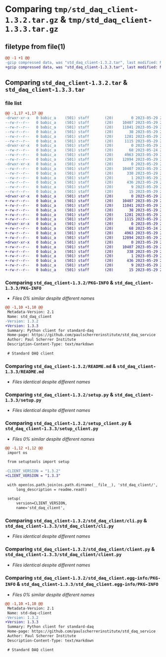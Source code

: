 # Comparing `tmp/std_daq_client-1.3.2.tar.gz` & `tmp/std_daq_client-1.3.3.tar.gz`

## filetype from file(1)

```diff
@@ -1 +1 @@
-gzip compressed data, was "std_daq_client-1.3.2.tar", last modified: Mon May 29 21:46:03 2023, max compression
+gzip compressed data, was "std_daq_client-1.3.3.tar", last modified: Mon May 29 22:00:43 2023, max compression
```

## Comparing `std_daq_client-1.3.2.tar` & `std_daq_client-1.3.3.tar`

### file list

```diff
@@ -1,17 +1,17 @@
-drwxr-xr-x   0 babic_a    (501) staff       (20)        0 2023-05-29 21:46:03.284395 std_daq_client-1.3.2/
--rw-r--r--   0 babic_a    (501) staff       (20)    10407 2023-05-29 21:46:03.284237 std_daq_client-1.3.2/PKG-INFO
--rw-r--r--   0 babic_a    (501) staff       (20)    11041 2023-05-29 21:27:28.000000 std_daq_client-1.3.2/README.md
--rw-r--r--   0 babic_a    (501) staff       (20)       38 2023-05-29 21:46:03.284426 std_daq_client-1.3.2/setup.cfg
--rw-r--r--   0 babic_a    (501) staff       (20)     1281 2023-05-29 21:27:28.000000 std_daq_client-1.3.2/setup.py
--rw-r--r--   0 babic_a    (501) staff       (20)     1115 2023-05-29 21:45:14.000000 std_daq_client-1.3.2/setup_client.py
-drwxr-xr-x   0 babic_a    (501) staff       (20)        0 2023-05-29 21:46:03.283514 std_daq_client-1.3.2/std_daq_client/
--rw-r--r--   0 babic_a    (501) staff       (20)       68 2023-05-24 22:05:07.000000 std_daq_client-1.3.2/std_daq_client/__init__.py
--rw-r--r--   0 babic_a    (501) staff       (20)     4963 2023-05-29 21:44:57.000000 std_daq_client-1.3.2/std_daq_client/cli.py
--rw-r--r--   0 babic_a    (501) staff       (20)    12094 2023-05-29 21:27:28.000000 std_daq_client-1.3.2/std_daq_client/client.py
-drwxr-xr-x   0 babic_a    (501) staff       (20)        0 2023-05-29 21:46:03.284099 std_daq_client-1.3.2/std_daq_client.egg-info/
--rw-r--r--   0 babic_a    (501) staff       (20)    10407 2023-05-29 21:46:03.000000 std_daq_client-1.3.2/std_daq_client.egg-info/PKG-INFO
--rw-r--r--   0 babic_a    (501) staff       (20)      338 2023-05-29 21:46:03.000000 std_daq_client-1.3.2/std_daq_client.egg-info/SOURCES.txt
--rw-r--r--   0 babic_a    (501) staff       (20)        1 2023-05-29 21:46:03.000000 std_daq_client-1.3.2/std_daq_client.egg-info/dependency_links.txt
--rw-r--r--   0 babic_a    (501) staff       (20)      436 2023-05-29 21:46:03.000000 std_daq_client-1.3.2/std_daq_client.egg-info/entry_points.txt
--rw-r--r--   0 babic_a    (501) staff       (20)        9 2023-05-29 21:46:03.000000 std_daq_client-1.3.2/std_daq_client.egg-info/requires.txt
--rw-r--r--   0 babic_a    (501) staff       (20)       15 2023-05-29 21:46:03.000000 std_daq_client-1.3.2/std_daq_client.egg-info/top_level.txt
+drwxr-xr-x   0 babic_a    (501) staff       (20)        0 2023-05-29 22:00:43.486356 std_daq_client-1.3.3/
+-rw-r--r--   0 babic_a    (501) staff       (20)    10407 2023-05-29 22:00:43.486154 std_daq_client-1.3.3/PKG-INFO
+-rw-r--r--   0 babic_a    (501) staff       (20)    11041 2023-05-29 21:27:28.000000 std_daq_client-1.3.3/README.md
+-rw-r--r--   0 babic_a    (501) staff       (20)       38 2023-05-29 22:00:43.486393 std_daq_client-1.3.3/setup.cfg
+-rw-r--r--   0 babic_a    (501) staff       (20)     1281 2023-05-29 21:27:28.000000 std_daq_client-1.3.3/setup.py
+-rw-r--r--   0 babic_a    (501) staff       (20)     1115 2023-05-29 22:00:17.000000 std_daq_client-1.3.3/setup_client.py
+drwxr-xr-x   0 babic_a    (501) staff       (20)        0 2023-05-29 22:00:43.485198 std_daq_client-1.3.3/std_daq_client/
+-rw-r--r--   0 babic_a    (501) staff       (20)       68 2023-05-24 22:05:07.000000 std_daq_client-1.3.3/std_daq_client/__init__.py
+-rw-r--r--   0 babic_a    (501) staff       (20)     4963 2023-05-29 21:44:57.000000 std_daq_client-1.3.3/std_daq_client/cli.py
+-rw-r--r--   0 babic_a    (501) staff       (20)    12094 2023-05-29 21:27:28.000000 std_daq_client-1.3.3/std_daq_client/client.py
+drwxr-xr-x   0 babic_a    (501) staff       (20)        0 2023-05-29 22:00:43.485926 std_daq_client-1.3.3/std_daq_client.egg-info/
+-rw-r--r--   0 babic_a    (501) staff       (20)    10407 2023-05-29 22:00:43.000000 std_daq_client-1.3.3/std_daq_client.egg-info/PKG-INFO
+-rw-r--r--   0 babic_a    (501) staff       (20)      338 2023-05-29 22:00:43.000000 std_daq_client-1.3.3/std_daq_client.egg-info/SOURCES.txt
+-rw-r--r--   0 babic_a    (501) staff       (20)        1 2023-05-29 22:00:43.000000 std_daq_client-1.3.3/std_daq_client.egg-info/dependency_links.txt
+-rw-r--r--   0 babic_a    (501) staff       (20)      436 2023-05-29 22:00:43.000000 std_daq_client-1.3.3/std_daq_client.egg-info/entry_points.txt
+-rw-r--r--   0 babic_a    (501) staff       (20)        9 2023-05-29 22:00:43.000000 std_daq_client-1.3.3/std_daq_client.egg-info/requires.txt
+-rw-r--r--   0 babic_a    (501) staff       (20)       15 2023-05-29 22:00:43.000000 std_daq_client-1.3.3/std_daq_client.egg-info/top_level.txt
```

### Comparing `std_daq_client-1.3.2/PKG-INFO` & `std_daq_client-1.3.3/PKG-INFO`

 * *Files 0% similar despite different names*

```diff
@@ -1,10 +1,10 @@
 Metadata-Version: 2.1
 Name: std_daq_client
-Version: 1.3.2
+Version: 1.3.3
 Summary: Python client for standard-daq
 Home-page: https://github.com/paulscherrerinstitute/std_daq_service
 Author: Paul Scherrer Institute
 Description-Content-Type: text/markdown
 
 # Standard DAQ client
```

### Comparing `std_daq_client-1.3.2/README.md` & `std_daq_client-1.3.3/README.md`

 * *Files identical despite different names*

### Comparing `std_daq_client-1.3.2/setup.py` & `std_daq_client-1.3.3/setup.py`

 * *Files identical despite different names*

### Comparing `std_daq_client-1.3.2/setup_client.py` & `std_daq_client-1.3.3/setup_client.py`

 * *Files 0% similar despite different names*

```diff
@@ -1,12 +1,12 @@
 import os
 
 from setuptools import setup
 
-CLIENT_VERSION = "1.3.2"
+CLIENT_VERSION = "1.3.3"
 
 with open(os.path.join(os.path.dirname(__file__), 'std_daq_client/', 'README.md')) as readme:
     long_description = readme.read()
 
 setup(
     version=CLIENT_VERSION,
     name='std_daq_client',
```

### Comparing `std_daq_client-1.3.2/std_daq_client/cli.py` & `std_daq_client-1.3.3/std_daq_client/cli.py`

 * *Files identical despite different names*

### Comparing `std_daq_client-1.3.2/std_daq_client/client.py` & `std_daq_client-1.3.3/std_daq_client/client.py`

 * *Files identical despite different names*

### Comparing `std_daq_client-1.3.2/std_daq_client.egg-info/PKG-INFO` & `std_daq_client-1.3.3/std_daq_client.egg-info/PKG-INFO`

 * *Files 0% similar despite different names*

```diff
@@ -1,10 +1,10 @@
 Metadata-Version: 2.1
 Name: std-daq-client
-Version: 1.3.2
+Version: 1.3.3
 Summary: Python client for standard-daq
 Home-page: https://github.com/paulscherrerinstitute/std_daq_service
 Author: Paul Scherrer Institute
 Description-Content-Type: text/markdown
 
 # Standard DAQ client
```


